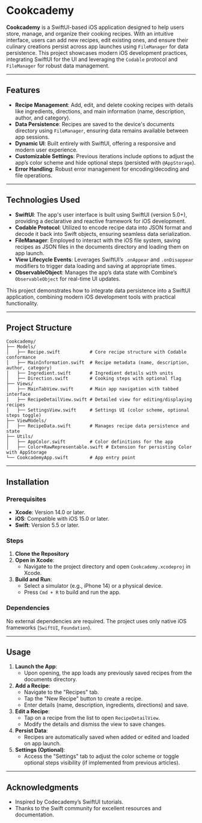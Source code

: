 # Cookcademy

**Cookcademy** is a SwiftUI-based iOS application designed to help users store, manage, and organize their cooking recipes. With an intuitive interface, users can add new recipes, edit existing ones, and ensure their culinary creations persist across app launches using `FileManager` for data persistence. This project showcases modern iOS development practices, integrating SwiftUI for the UI and leveraging the `Codable` protocol and `FileManager` for robust data management.

---

## Features

- **Recipe Management**: Add, edit, and delete cooking recipes with details like ingredients, directions, and main information (name, description, author, and category).
- **Data Persistence**: Recipes are saved to the device's documents directory using `FileManager`, ensuring data remains available between app sessions.
- **Dynamic UI**: Built entirely with SwiftUI, offering a responsive and modern user experience.
- **Customizable Settings**: Previous iterations include options to adjust the app’s color scheme and hide optional steps (persisted with `@AppStorage`).
- **Error Handling**: Robust error management for encoding/decoding and file operations.

---

## Technologies Used

- **SwiftUI**: The app's user interface is built using SwiftUI (version 5.0+), providing a declarative and reactive framework for iOS development.
- **Codable Protocol**: Utilized to encode recipe data into JSON format and decode it back into Swift objects, ensuring seamless data serialization.
- **FileManager**: Employed to interact with the iOS file system, saving recipes as JSON files in the documents directory and loading them on app launch.
- **View Lifecycle Events**: Leverages SwiftUI’s `.onAppear` and `.onDisappear` modifiers to trigger data loading and saving at appropriate times.
- **ObservableObject**: Manages the app’s data state with Combine’s `ObservableObject` for real-time UI updates.

This project demonstrates how to integrate data persistence into a SwiftUI application, combining modern iOS development tools with practical functionality.

---

## Project Structure

```
Cookcademy/
├── Models/
│   ├── Recipe.swift           # Core recipe structure with Codable conformance
│   ├── MainInformation.swift  # Recipe metadata (name, description, author, category)
│   ├── Ingredient.swift       # Ingredient details with units
│   ├── Direction.swift        # Cooking steps with optional flag
├── Views/
│   ├── MainTabView.swift      # Main app navigation with tabbed interface
│   ├── RecipeDetailView.swift # Detailed view for editing/displaying recipes
│   ├── SettingsView.swift     # Settings UI (color scheme, optional steps toggle)
├── ViewModels/
│   ├── RecipeData.swift       # Manages recipe data persistence and state
├── Utils/
│   ├── AppColor.swift         # Color definitions for the app
│   ├── Color+RawRepresentable.swift # Extension for persisting Color with AppStorage
└── CookcademyApp.swift        # App entry point
```

---

## Installation

### Prerequisites
- **Xcode**: Version 14.0 or later.
- **iOS**: Compatible with iOS 15.0 or later.
- **Swift**: Version 5.5 or later.

### Steps
1. **Clone the Repository**
2. **Open in Xcode**:
   - Navigate to the project directory and open `Cookcademy.xcodeproj` in Xcode.
3. **Build and Run**:
   - Select a simulator (e.g., iPhone 14) or a physical device.
   - Press `Cmd + R` to build and run the app.

### Dependencies
No external dependencies are required. The project uses only native iOS frameworks (`SwiftUI`, `Foundation`).

---

## Usage

1. **Launch the App**:
   - Upon opening, the app loads any previously saved recipes from the documents directory.
2. **Add a Recipe**:
   - Navigate to the "Recipes" tab.
   - Tap the "New Recipe" button to create a recipe.
   - Enter details (name, description, ingredients, directions) and save.
3. **Edit a Recipe**:
   - Tap on a recipe from the list to open `RecipeDetailView`.
   - Modify the details and dismiss the view to save changes.
4. **Persist Data**:
   - Recipes are automatically saved when added or edited and loaded on app launch.
5. **Settings (Optional)**:
   - Access the "Settings" tab to adjust the color scheme or toggle optional steps visibility (if implemented from previous articles).

---

## Acknowledgments

- Inspired by Codecademy’s SwiftUI tutorials.
- Thanks to the Swift community for excellent resources and documentation.
